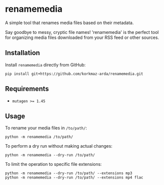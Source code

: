 # renamemedia
A simple tool that renames media files based on their metadata.

Say goodbye to messy, cryptic file names! 'renamemedia' is the perfect tool for organizing media files downloaded from your RSS feed or other sources.


## Installation
Install `renamemedia` directly from GitHub:
```
pip install git+https://github.com/korkmaz-arda/renamemedia.git
```


## Requirements
- `mutagen >= 1.45`


## Usage
To rename your media files in `/to/path/`:
```
python -m renamemedia /to/path/
```


To perform a dry run without making actual changes:
```
python -m renamemedia --dry-run /to/path/
```

To limit the operation to specific file extensions:
```
python -m renamemedia --dry-run /to/path/ --extensions mp3
python -m renamemedia --dry-run /to/path/ --extensions mp4 flac
```
